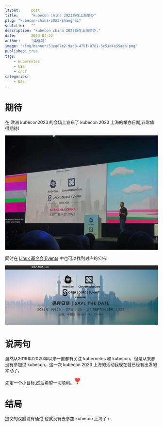 ```yaml
---
layout:     post 
title:      "kubecon china 2023将在上海举办"
plug: "kubecon-china-2023-shanghai"
subtitle:   ""
description: "kubecon china 2023将在上海举办."
date:       2023-04-22
author:     "梁远鹏"
image: "/img/banner/53ca87e2-9ad8-475f-8781-6c51d4a55aeb.png"
published: true
tags:
    - kubernetes
    - k8s
    - cncf
categories: 
    - K8s
---
```



# 期待

在 欧洲 kubecon2023 的会场上宣布了 kubecon 2023 上海的举办日期,非常值得期待!

![china2023shanghai](/img/blog/kubecon/kubecon2023shanghai.jpg)


同时在 [Linux 基金会 Events](https://www.lfasiallc.com/kubecon-cloudnativecon-open-source-summit-china/?_gl=1*1p1f4s3*_ga*Mjc4MzQ3MDU0LjE2ODEwMTkwMTU.*_ga_VWZ4V8CGRF*MTY4MjEzOTgyMy4xLjAuMTY4MjEzOTgyMy4wLjAuMA..) 中也可以找到对应的公告:

![china2023shanghai](/img/blog/kubecon/china2023shanghai.png)

# 说两句

虽然从2019年/2020年以来一直都有关注 kubernetes 和 kubecon，但是从来都没有参加过 kubecon，这一次 kubecon 2023 上海的活动我现在就已经有出发的冲动了。

<!-- 
:heart_eyes:
-->

先定一个小目标,然后希望一切顺利。![2763-fe0f](/img/emoji/2763-fe0f.png)


# 结局

提交的议题没有通过,也就没有去参加 kubecon 上海了 (:

